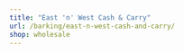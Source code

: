```yaml
---
title: "East 'n' West Cash & Carry"
url: /barking/east-n-west-cash-and-carry/
shop: wholesale
---
```

